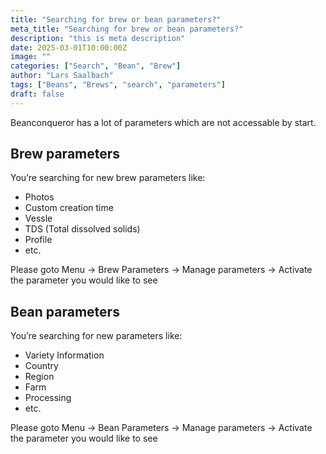 ```yaml
---
title: "Searching for brew or bean parameters?"
meta_title: "Searching for brew or bean parameters?"
description: "this is meta description"
date: 2025-03-01T10:00:00Z
image: ""
categories: ["Search", "Bean", "Brew"]
author: "Lars Saalbach"
tags: ["Beans", "Brews", "search", "parameters"]
draft: false
---
```


Beanconqueror has a lot of parameters which are not accessable by start.

## Brew parameters

You’re searching for new brew parameters like:

- Photos
- Custom creation time
- Vessle
- TDS (Total dissolved solids)
- Profile
- etc.

Please goto Menu → Brew Parameters → Manage parameters → Activate the parameter you would like to see

## Bean parameters

You’re searching for new parameters like:

- Variety Information
- Country
- Region
- Farm
- Processing
- etc.

Please goto Menu → Bean Parameters → Manage parameters → Activate the parameter you would like to see